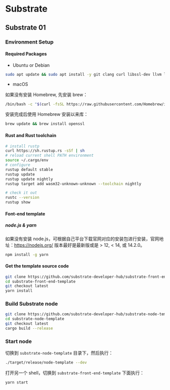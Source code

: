 # Substrate

## Substrate 01

### Environment Setup

#### Required Packages

* Ubuntu or Debian

```bash
sudo apt update && sudo apt install -y git clang curl libssl-dev llvm libudev-dev
```

* macOS

如果没有安装 Homebrew, 先安装 brew：

```bash
/bin/bash -c "$(curl -fsSL https://raw.githubusercontent.com/Homebrew/install/master/install.sh)"
```

安装完成后使用 Homebrew 安装以来库：

```bash
brew update && brew install openssl
```

#### Rust and Rust toolchain

```bash
# install rustp
curl https://sh.rustup.rs -sSf | sh
# reload current shell PATH environment
source ~/.cargo/env
# configure
rustup default stable
rustup update
rustup update nightly
rustup target add wasm32-unknown-unknown --toolchain nightly

# check it out
rustc --version
rustup show
```

#### Font-end template

##### node.js & yarn

如果没有安装 node.js，可根据自己平台下载官网对应的安装包进行安装，官网地址：https://nodejs.org/
版本最好是最新版或是 > 12, < 14, 或 14.2.0。

```bash
npm install -g yarn
```

#### Get the template source code

```bash
git clone https://github.com/substrate-developer-hub/substrate-front-end-template
cd substrate-front-end-template
git checkout latest
yarn install
```

### Build Substrate node

```bash
git clone https://github.com/substrate-developer-hub/substrate-node-template
cd substrate-node-template
git checkout latest
cargo build --release
```

### Start node

切换到 `substrate-node-template` 目录下，然后执行：

```bash
./target/release/node-template --dev
```

打开另一个 shell，切换到 `substrate-front-end-template` 下面执行：
```bash
yarn start
```
